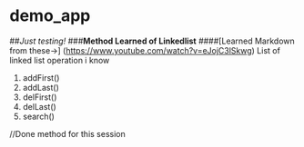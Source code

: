 # demo_app
##*Just testing!*
###**Method Learned of Linkedlist**
####[Learned Markdown from these->] (https://www.youtube.com/watch?v=eJojC3lSkwg)
List of linked list operation i know
 1) addFirst()
 2) addLast()
 3) delFirst()
 4) delLast()
 5) search()


//Done method for this session

